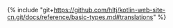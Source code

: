 {% include "git+https://github.com/hltj/kotlin-web-site-cn.git/docs/reference/basic-types.md#translations" %}

